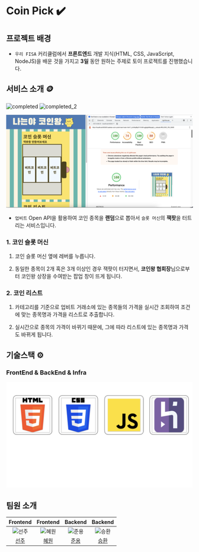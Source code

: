 # Coin Pick ✔️

## 프로젝트 배경 

* `우리 FISA` 커리큘럼에서 **프론트엔드** 개발 지식(HTML, CSS, JavaScript, NodeJS)을 배운 것을 가지고 **3일** 동안 원하는 주제로 토이 프로젝트를 진행했습니다.

## 서비스 소개 🪙

<img width="1000" alt="completed" src="https://github.com/Fancy96/useless-coin-pick/blob/develop/frontend/img/completed.png">

<img width="1000" alt="completed_2" src="https://github.com/Fancy96/useless-coin-pick/blob/develop/frontend/img/completed_2.png">

![](/frontend/img/lighthouse.png)

* `업비트` Open API을 활용하여 코인 종목을 **랜덤**으로 뽑아서 `슬롯 머신`의 **잭팟**을 터트리는 서비스입니다.

### 1. 코인 슬롯 머신 

1. 코인 슬롯 머신 옆에 레버를 누릅니다.

2. 동일한 종목이 2개 혹은 3개 이상인 경우 잭팟이 터지면서, **코인왕 협회장**님으로부터 코인왕 상장을 수여받는 팝업 창이 뜨게 됩니다.

### 2. 코인 리스트 

1. 카테고리를 기준으로 업비트 거래소에 있는 종목들의 가격을 실시간 조회하여 조건에 맞는 종목명과 가격을 리스트로 추출합니다.

2. 실시간으로 종목의 가격이 바뀌기 때문에, 그에 따라 리스트에 있는 종목명과 가격도 바뀌게 됩니다.

## 기술스택 ⚙️

### FrontEnd & BackEnd & Infra

![](/img/readme.jpeg)

## 팀원 소개 

|                                         Frontend                                         |                                          Frontend                                          |                                          Backend                                           |                                         Backend                                         |
| :--------------------------------------------------------------------------------------: | :----------------------------------------------------------------------------------------: | :----------------------------------------------------------------------------------------: | :-------------------------------------------------------------------------------------: |
| <img src="https://avatars.githubusercontent.com/u/81675744?v=4" width=400px alt="선주"/> | <img src="https://avatars.githubusercontent.com/u/98214919?v=4" width=400px alt="혜원"/> | <img src="https://avatars.githubusercontent.com/u/83820185?v=4" width=400px alt="준용"/> | <img src="https://avatars.githubusercontent.com/u/123453133?v=4" width=400px alt="승환"> |
|                            [선주](https://github.com/Jo-ormi)                             |                          [혜원](https://github.com/hyewon29)                          |                           [준용](https://github.com/Fancy96)                           |                           [승환](https://github.com/Cheon-Seunghwan)                            |
